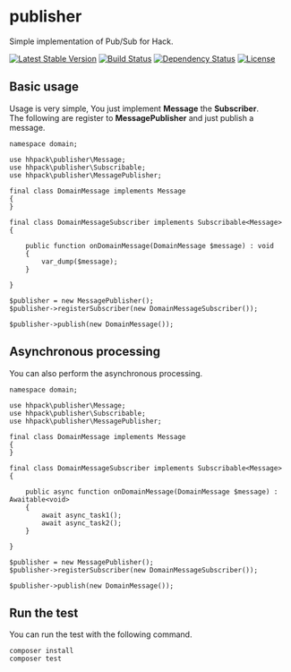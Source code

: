 publisher
================================================

Simple implementation of Pub/Sub for Hack.

[![Latest Stable Version](https://poser.pugx.org/hhpack/publisher/v/stable)](https://packagist.org/packages/hhpack/publisher)
[![Build Status](https://travis-ci.org/hhpack/publisher.svg?branch=master)](https://travis-ci.org/hhpack/publisher)
[![Dependency Status](https://www.versioneye.com/user/projects/562247cb36d0ab0016000b18/badge.svg?style=flat)](https://www.versioneye.com/user/projects/562247cb36d0ab0016000b18)
[![License](https://poser.pugx.org/hhpack/publisher/license)](https://packagist.org/packages/hhpack/publisher)

Basic usage
------------------------------------------------

Usage is very simple, You just implement **Message** the **Subscriber**.  
The following are register to **MessagePublisher** and just publish a message.

```hack
namespace domain;

use hhpack\publisher\Message;
use hhpack\publisher\Subscribable;
use hhpack\publisher\MessagePublisher;

final class DomainMessage implements Message
{
}

final class DomainMessageSubscriber implements Subscribable<Message>
{

    public function onDomainMessage(DomainMessage $message) : void
    {
        var_dump($message);
    }

}

$publisher = new MessagePublisher();
$publisher->registerSubscriber(new DomainMessageSubscriber());

$publisher->publish(new DomainMessage());
```

Asynchronous processing
------------------------------------------------

You can also perform the asynchronous processing.

```hack
namespace domain;

use hhpack\publisher\Message;
use hhpack\publisher\Subscribable;
use hhpack\publisher\MessagePublisher;

final class DomainMessage implements Message
{
}

final class DomainMessageSubscriber implements Subscribable<Message>
{

    public async function onDomainMessage(DomainMessage $message) : Awaitable<void>
    {
		await async_task1();
		await async_task2();
    }

}

$publisher = new MessagePublisher();
$publisher->registerSubscriber(new DomainMessageSubscriber());

$publisher->publish(new DomainMessage());
```

Run the test
------------------------------------------------

You can run the test with the following command.

	composer install
	composer test